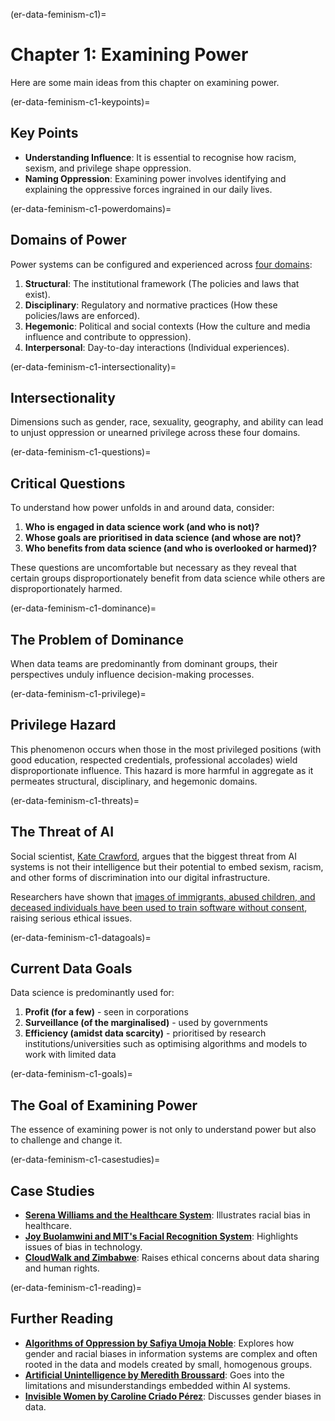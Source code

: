 (er-data-feminism-c1)=

# Chapter 1: Examining Power

Here are some main ideas from this chapter on examining power. 

(er-data-feminism-c1-keypoints)=
## Key Points

- **Understanding Influence**: It is essential to recognise how racism, sexism, and privilege shape oppression.
- **Naming Oppression**: Examining power involves identifying and explaining the oppressive forces ingrained in our daily lives.

(er-data-feminism-c1-powerdomains)=
## Domains of Power

Power systems can be configured and experienced across [four domains](https://data-feminism.mitpress.mit.edu/pub/vi8obxh7#nkiyehtj87r):

1. **Structural**: The institutional framework (The policies and laws that exist).
2. **Disciplinary**: Regulatory and normative practices (How these policies/laws are enforced).
3. **Hegemonic**: Political and social contexts (How the culture and media influence and contribute to oppression).
4. **Interpersonal**: Day-to-day interactions (Individual experiences).

(er-data-feminism-c1-intersectionality)=
## Intersectionality

Dimensions such as gender, race, sexuality, geography, and ability can lead to unjust oppression or unearned privilege across these four domains.

(er-data-feminism-c1-questions)=
## Critical Questions

To understand how power unfolds in and around data, consider:

1. **Who is engaged in data science work (and who is not)?**
2. **Whose goals are prioritised in data science (and whose are not)?**
3. **Who benefits from data science (and who is overlooked or harmed)?**

These questions are uncomfortable but necessary as they reveal that certain groups disproportionately benefit from data science while others are disproportionately harmed.

(er-data-feminism-c1-dominance)=
## The Problem of Dominance

When data teams are predominantly from dominant groups, their perspectives unduly influence decision-making processes.

(er-data-feminism-c1-privilege)=
## Privilege Hazard

This phenomenon occurs when those in the most privileged positions (with good education, respected credentials, professional accolades) wield disproportionate influence.
This hazard is more harmful in aggregate as it permeates structural, disciplinary, and hegemonic domains.

(er-data-feminism-c1-threats)=
## The Threat of AI

Social scientist, [Kate Crawford](https://katecrawford.net/), argues that the biggest threat from AI systems is not their intelligence but their potential to embed sexism, racism, and other forms of discrimination into our digital infrastructure.


Researchers have shown that [images of immigrants, abused children, and deceased individuals have been used to train software without consent](https://slate.com/technology/2019/03/facial-recognition-nist-verification-testing-data-sets-children-immigrants-consent.html), raising serious ethical issues.

(er-data-feminism-c1-datagoals)=
## Current Data Goals

Data science is predominantly used for:

1. **Profit (for a few)** - seen in corporations
2. **Surveillance (of the marginalised)** - used by governments
3. **Efficiency (amidst data scarcity)** - prioritised by research institutions/universities such as optimising algorithms and models to work with limited data

(er-data-feminism-c1-goals)=
## The Goal of Examining Power
The essence of examining power is not only to understand power but also to challenge and change it.

(er-data-feminism-c1-casestudies)=
## Case Studies

- **[Serena Williams and the Healthcare System](https://edition.cnn.com/2018/02/20/opinions/protect-mother-pregnancy-williams-opinion/index.html)**: Illustrates racial bias in healthcare.
- **[Joy Buolamwini and MIT's Facial Recognition System](https://news.mit.edu/2018/study-finds-gender-skin-type-bias-artificial-intelligence-systems-0212)**: Highlights issues of bias in technology.
- **[CloudWalk and Zimbabwe](https://qz.com/africa/1287675/china-is-exporting-facial-recognition-to-africa-ensuring-ai-dominance-through-diversity)**: Raises ethical concerns about data sharing and human rights.

(er-data-feminism-c1-reading)=
## Further Reading

- **[Algorithms of Oppression by Safiya Umoja Noble](https://www.goodreads.com/book/show/34762552-algorithms-of-oppression)**: Explores how gender and racial biases in information systems are complex and often rooted in the data and models created by small, homogenous groups.
- **[Artificial Unintelligence by Meredith Broussard](https://www.goodreads.com/book/show/36722634-artificial-unintelligence)**: Goes into the limitations and misunderstandings embedded within AI systems.
- **[Invisible Women by Caroline Criado Pérez](https://www.goodreads.com/book/show/41104077-invisible-women)**: Discusses gender biases in data.
